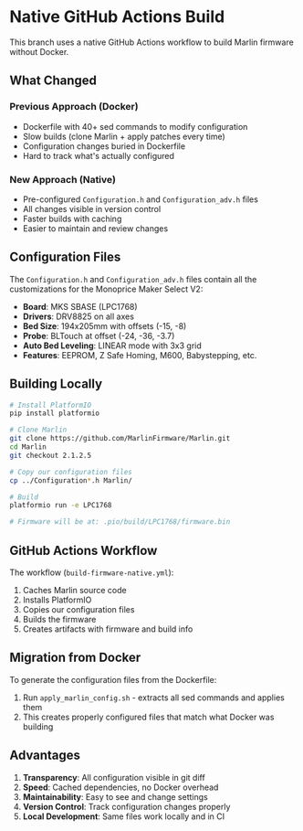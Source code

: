 # Native GitHub Actions Build

This branch uses a native GitHub Actions workflow to build Marlin firmware without Docker.

## What Changed

### Previous Approach (Docker)
- Dockerfile with 40+ sed commands to modify configuration
- Slow builds (clone Marlin + apply patches every time)
- Configuration changes buried in Dockerfile
- Hard to track what's actually configured

### New Approach (Native)
- Pre-configured `Configuration.h` and `Configuration_adv.h` files
- All changes visible in version control
- Faster builds with caching
- Easier to maintain and review changes

## Configuration Files

The `Configuration.h` and `Configuration_adv.h` files contain all the customizations for the Monoprice Maker Select V2:

- **Board**: MKS SBASE (LPC1768)
- **Drivers**: DRV8825 on all axes
- **Bed Size**: 194x205mm with offsets (-15, -8)
- **Probe**: BLTouch at offset (-24, -36, -3.7)
- **Auto Bed Leveling**: LINEAR mode with 3x3 grid
- **Features**: EEPROM, Z Safe Homing, M600, Babystepping, etc.

## Building Locally

```bash
# Install PlatformIO
pip install platformio

# Clone Marlin
git clone https://github.com/MarlinFirmware/Marlin.git
cd Marlin
git checkout 2.1.2.5

# Copy our configuration files
cp ../Configuration*.h Marlin/

# Build
platformio run -e LPC1768

# Firmware will be at: .pio/build/LPC1768/firmware.bin
```

## GitHub Actions Workflow

The workflow (`build-firmware-native.yml`):
1. Caches Marlin source code
2. Installs PlatformIO
3. Copies our configuration files
4. Builds the firmware
5. Creates artifacts with firmware and build info

## Migration from Docker

To generate the configuration files from the Dockerfile:
1. Run `apply_marlin_config.sh` - extracts all sed commands and applies them
2. This creates properly configured files that match what Docker was building

## Advantages

1. **Transparency**: All configuration visible in git diff
2. **Speed**: Cached dependencies, no Docker overhead
3. **Maintainability**: Easy to see and change settings
4. **Version Control**: Track configuration changes properly
5. **Local Development**: Same files work locally and in CI